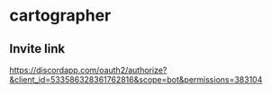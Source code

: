 # cartographer
## Invite link
https://discordapp.com/oauth2/authorize?&client_id=533586328361762816&scope=bot&permissions=383104